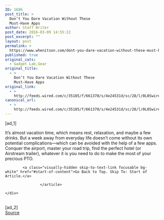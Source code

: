 ```yaml
---
ID: 1686
post_title: >
  Don’t You Dare Vacation Without These
  Must-Have Apps
author: Staff Writer
post_date: 2016-03-09 14:55:22
post_excerpt: ""
layout: post
permalink: >
  https://www.whenitson.com/dont-you-dare-vacation-without-these-must-have-apps/
published: true
original_cats:
  - Gadget Lab,Gear
original_title:
  - >
    Don’t You Dare Vacation Without These
    Must-Have Apps
original_link:
  - >
    http://feeds.wired.com/c/35185/f/661370/s/4e24531d/sc/28/l/0L0Swired0N0C20A160C0A30Cdont0Edare0Evacation0Ewithout0Emust0Eapps0C/story01.htm
canonical_url:
  - >
    http://feeds.wired.com/c/35185/f/661370/s/4e24531d/sc/28/l/0L0Swired0N0C20A160C0A30Cdont0Edare0Evacation0Ewithout0Emust0Eapps0C/story01.htm
---
```

 [ad_1]
<br><div id="start-of-content"><article class="content link-underline relative body-copy" data-js="content" itemprop="articleBody" readability="32.459016393443"><p>It’s almost vacation time, which means rest, relaxation, and maybe a few drinks. But a week away from everyday life doesn’t come without its own potential complications—which can be avoided with the help of a few apps. Conquer the airport, master your road trip, find the perfect hotel (or Airstream trailer), whatever it is you need to do to make the most of your precious PTO. </p>

			<a class="visually-hidden skip-to-text-link focusable bg-white" href="#start-of-content">Go Back to Top. Skip To: Start of Article.</a>

					</article>

	</div>
<br>[ad_2]
<br><a href="http://feeds.wired.com/c/35185/f/661370/s/4e24531d/sc/28/l/0L0Swired0N0C20A160C0A30Cdont0Edare0Evacation0Ewithout0Emust0Eapps0C/story01.htm">Source </a>